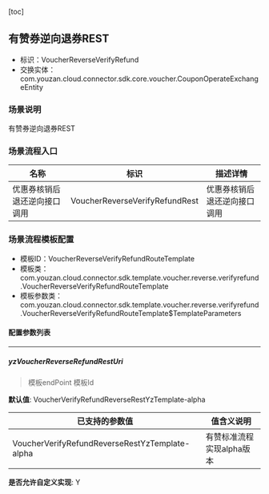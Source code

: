 [toc]

## 有赞券逆向退券REST
- 标识：VoucherReverseVerifyRefund
- 交换实体：com.youzan.cloud.connector.sdk.core.voucher.CouponOperateExchangeEntity
### 场景说明
有赞券逆向退券REST
### 场景流程入口

名称 | 标识 | 描述详情
---|---|---
优惠券核销后退还逆向接口调用 | VoucherReverseVerifyRefundRest | 优惠券核销后退还逆向接口调用

### 场景流程模板配置
- 模板ID：VoucherReverseVerifyRefundRouteTemplate
- 模板类：com.youzan.cloud.connector.sdk.template.voucher.reverse.verifyrefund.VoucherReverseVerifyRefundRouteTemplate
- 模板参数类：com.youzan.cloud.connector.sdk.template.voucher.reverse.verifyrefund.VoucherReverseVerifyRefundRouteTemplate$TemplateParameters

#### 配置参数列表

---
##### yzVoucherReverseRefundRestUri
> 模板endPoint 模板Id

**默认值**: VoucherVerifyRefundReverseRestYzTemplate-alpha

已支持的参数值 | 值含义说明
---|---
VoucherVerifyRefundReverseRestYzTemplate-alpha | 有赞标准流程实现alpha版本

**是否允许自定义实现**: Y


